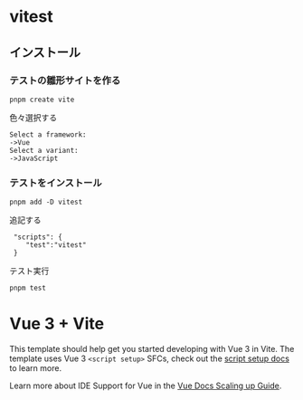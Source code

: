 # vitest



## インストール



### テストの雛形サイトを作る

`pnpm create vite`

色々選択する

```
Select a framework:
->Vue
Select a variant:
->JavaScript
```



### テストをインストール

`pnpm add -D vitest`



追記する

```
 "scripts": {
    "test":"vitest"
 }
```



テスト実行

`pnpm test`







# Vue 3 + Vite

This template should help get you started developing with Vue 3 in Vite. The template uses Vue 3 `<script setup>` SFCs, check out the [script setup docs](https://v3.vuejs.org/api/sfc-script-setup.html#sfc-script-setup) to learn more.

Learn more about IDE Support for Vue in the [Vue Docs Scaling up Guide](https://vuejs.org/guide/scaling-up/tooling.html#ide-support).
